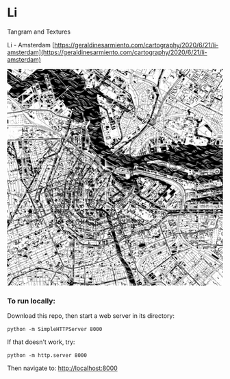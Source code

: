 # Li

Tangram and Textures

Li - Amsterdam [https://geraldinesarmiento.com/cartography/2020/6/21/li-amsterdam](https://geraldinesarmiento.com/cartography/2020/6/21/li-amsterdam)

![li-amsterdam](https://raw.githubusercontent.com/sensescape/li/master/images/amsterdam4.jpg)

### To run locally:

Download this repo, then start a web server in its directory:

    python -m SimpleHTTPServer 8000
    
If that doesn't work, try:

    python -m http.server 8000
    
Then navigate to: [http://localhost:8000](http://localhost:8000)

